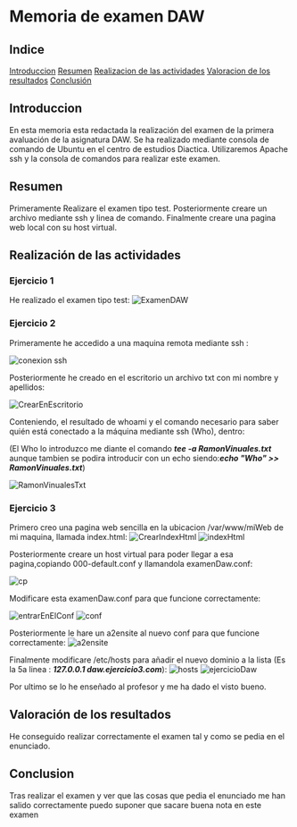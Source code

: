 # Memoria de examen DAW

## Indice
[Introduccion](#introduccion)
[Resumen](#resumen)
[Realizacion de las actividades](#realización-de-las-actividades)
[Valoracion de los resultados](#valoracion-de-los-resultados)
[Conclusión](#conclusion)


## Introduccion
En esta memoria esta redactada la realización del examen de la primera avaluación de la asignatura DAW.
Se ha realizado mediante consola de comando de Ubuntu en el centro de estudios Diactica.
Utilizaremos Apache ssh y la consola de comandos para realizar este examen.

## Resumen
Primeramente Realizare el examen tipo test.
Posteriormente creare un archivo mediante ssh y linea de comando.
Finalmente creare una pagina web local con su host virtual.

## Realización de las actividades
### Ejercicio 1

He realizado el examen tipo test:
![ExamenDAW](https://github.com/user-attachments/assets/9ed87783-7b77-442c-8cf3-589fbf020023)


### Ejercicio 2

Primeramente he accedido a una maquina remota mediante ssh :

![conexion ssh](https://github.com/user-attachments/assets/ccf8677f-281c-4f8c-b074-5bff69e81543)

Posteriormente he creado en el escritorio un archivo txt con mi nombre y apellidos:

![CrearEnEscritorio](https://github.com/user-attachments/assets/e03c107a-e3ab-4a39-bbcf-74fdd49143f0)

Conteniendo, el resultado de whoami y el comando necesario para saber quién está conectado a la máquina mediante ssh (Who), dentro:

(El Who lo introduzco me diante el comando ***tee -a RamonVinuales.txt*** aunque tambien se podira introducir con un echo siendo:***echo "Who" >> RamonVinuales.txt***)  

![RamonVinualesTxt](https://github.com/user-attachments/assets/ad76f39a-614f-4310-bac7-bb5d819afb78)

### Ejercicio 3

Primero creo una pagina web sencilla en la ubicacion /var/www/miWeb de mi maquina, llamada index.html:
![CrearIndexHtml](https://github.com/user-attachments/assets/634a0c68-d6d0-442e-8ecb-891d1f06b545)
![indexHtml](https://github.com/user-attachments/assets/f5b216b3-6259-4745-894d-e18db3dbcb53)

Posteriormente creare un host virtual para poder llegar a esa pagina,copiando 000-default.conf y llamandola examenDaw.conf:

![cp](https://github.com/user-attachments/assets/8f4220a8-8e15-42ef-992a-15cb565b5b29)

Modificare esta examenDaw.conf para que funcione correctamente:

![entrarEnElConf](https://github.com/user-attachments/assets/7cf0276d-a327-4ae8-8734-35caa5111024)
![conf](https://github.com/user-attachments/assets/38570247-d19a-426e-aafe-8476c63d2cd5)

Posteriormente le hare un a2ensite al nuevo conf para que funcione correctamente:
![a2ensite](https://github.com/user-attachments/assets/f1a7345f-3be8-42a5-aa51-ef4dc26001fe)

Finalmente modificare /etc/hosts para añadir el nuevo dominio a la lista (Es la 5a linea : ***127.0.0.1 daw.ejercicio3.com***):
![hosts](https://github.com/user-attachments/assets/9c73ad6a-c3e6-4194-8b82-c32da54a31b7)
![ejercicioDaw](https://github.com/user-attachments/assets/a9dc0ddf-648f-4a26-bc48-2368b18c6501)

Por ultimo se lo he enseñado al profesor y me ha dado el visto bueno.

## Valoración de los resultados

He conseguido realizar correctamente el examen tal y como se pedia en el enunciado.

## Conclusion

Tras realizar el examen y ver que las cosas que pedia el enunciado me han salido correctamente puedo suponer que sacare buena nota en este examen

